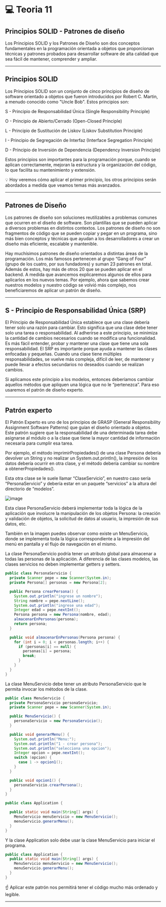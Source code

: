 # :computer: Teoria 11

## Principios SOLID - Patrones de diseño

Los Principios SOLID y los Patrones de Diseño son dos conceptos fundamentales
en la programación orientada a objetos que proporcionan técnicas y patrones
probados para desarrollar software de alta calidad que sea fácil de mantener,
comprender y ampliar.

---

## Principios SOLID

Los Principios SOLID son un conjunto de cinco principios de diseño de software
orientado a objetos que fueron introducidos por Robert C. Martin, a menudo
conocido como "Uncle Bob". Estos principios son:

S - Principio de Responsabilidad Única (Single Responsibility Principle)

O - Principio de Abierto/Cerrado (Open-Closed Principle)

L - Principio de Sustitución de Liskov (Liskov Substitution Principle)

I - Principio de Segregación de Interfaz (Interface Segregation Principle)

D - Principio de Inversión de Dependencia (Dependency Inversion Principle)

Estos principios son importantes para la programación porque, cuando se
aplican correctamente, mejoran la estructura y la organización del código, lo que
facilita su mantenimiento y extensión.

💡 Hoy veremos cómo aplicar el primer principio, los otros principios serán
abordados a medida que veamos temas más avanzados.

---

## Patrones de Diseño

Los patrones de diseño son soluciones reutilizables a problemas comunes que
ocurren en el diseño de software. Son plantillas que se pueden aplicar a diversos
problemas en distintos contextos. Los patrones de diseño no son fragmentos de
código que se pueden copiar y pegar en un programa, sino más bien conceptos
y técnicas que ayudan a los desarrolladores a crear un diseño más eficiente,
escalable y mantenible.

Hay muchísimos patrones de diseño orientados a distintas áreas de la
programación. Los más famosos pertenecen al grupo “Gang of Four” (grupo de
los cuatro, por sus fundadores) y suman 23 patrones en total. Además de estos,
hay más de otros 20 que se pueden aplicar en el backend.
A medida que avancemos explicaremos algunos de ellos para aplicarlos en los
nuevos temas. Por ejemplo, ahora que sabemos crear nuestros modelos y
nuestro código se volvió más complejo, nos beneficiaremos de aplicar un patrón
de diseño.

---

##  S - Principio de Responsabilidad Única (SRP)

El Principio de Responsabilidad Única establece que una clase debería tener solo
una razón para cambiar. Esto significa que una clase debe tener solo una tarea o
responsabilidad. Al adherirse a este principio, se minimiza la cantidad de
cambios necesarios cuando se modifica una funcionalidad. Es más fácil
entender, probar y mantener una clase que tiene una sola responsabilidad.
El SRP es importante porque ayuda a mantener las clases enfocadas y pequeñas.
Cuando una clase tiene múltiples responsabilidades, se vuelve más compleja,
difícil de leer, de mantener y puede llevar a efectos secundarios no deseados
cuando se realizan cambios.

Si aplicamos este principio a los modelos, entonces deberíamos cambiar
aquellos métodos que apliquen una lógica que no le “pertenezca”. Para eso
usaremos el patrón de diseño experto.


---

## Patrón experto

El Patrón Experto es uno de los principios de GRASP (General Responsibility
Assignment Software Patterns) que guían el diseño orientado a objetos. Este
patrón sugiere que la responsabilidad de una determinada tarea debe asignarse
al módulo o a la clase que tiene la mayor cantidad de información necesaria
para cumplir esa tarea.

Por ejemplo, el método imprimirPropiedades() de una clase Persona debería
devolver un String y no realizar un System.out.println(), la impresión de los datos
debería ocurrir en otra clase, y el método debería cambiar su nombre a
obtenerPropiedades().

Esta otra clase se le suele llamar “ClaseServicio”, en nuestro caso sería
“PersonaServicio” y debería estar en un paquete “servicios” a la altura del
directorio de “modelos”.

![image](https://github.com/eugenia1984/QA/assets/72580574/73872f52-2bcb-424f-87b0-28f91abd8dc6)


Esta clase PersonaServicio deberá implementar toda la lógica de la aplicación
que involucre la manipulación de los objetos Persona: la creación y validación de
objetos, la solicitud de datos al usuario, la impresión de sus datos, etc.

También en la imagen puedes observar como existe un MenuServicio, donde se
implementa toda la lógica correspondiente a la impresión del menú en pantalla
y el flujo de navegación en el mismo.

La clase PersonaServicio podría tener un atributo global para almacenar a todas
las personas de la aplicación. A diferencia de las clases modelos, las clases
servicios no deben implementar getters y setters.

```Java
public class PersonaServicio {
  private Scanner pepe = new Scanner(System.in);
  private Persona[] personas = new Persona[2];

  public Persona crearPersona() {
    System.out.println("ingrese un nombre");
    String nombre = pepe.nextLine();
    System.out.println("ingrese una edad");
    Integer edad = pepe.nextInt();
    Persona persona = new Persona(nombre, edad);
    almacenarEnPersonas(persona);
    return persona;
  }

  public void almacenarEnPersonas(Persona persona) {
    for (int i = 0; i < personas.length; i++) {
      if (personas[i] == null) {
        personas[i] = persona;
        break;
      }
    }
  }
}
```


La clase MenuServicio debe tener un atributo PersonaServicio que le permita
invocar los métodos de la clase.


```Java
public class MenuServicio {
  private PersonaServicio personaServicio;
  private Scanner pepe = new Scanner(System.in);

  public MenuServicio() {
    personaServicio = new PersonaServicio();
  }

  public void generarMenu() {
    System.out.println("Menu:");
    System.out.println("1 - crear persona");
    System.out.println("selecciona una opcion");
    Integer opcion = pepe.nextInt();
    switch (opcion) {
      case 1 -> opcion1();
    }
  }

  public void opcion1() {
    personaServicio.crearPersona();
  }
}

public class Application {

  public static void main(String[] args) {
    MenuServicio menuServicio = new MenuServicio();
    menuServicio.generarMenu();
  }
}
```


Y la clase Application solo debe usar la clase MenuServicio para iniciar el
programa.

```Java
public class Application {
  public static void main(String[] args) {
    MenuServicio menuServicio = new MenuServicio();
    menuServicio.generarMenu();
  }
}
```

☝️ Aplicar este patrón nos permitirá tener el código mucho más ordenado y
legible.


---
